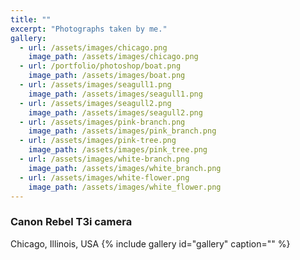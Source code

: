 ```yaml
---
title: ""
excerpt: "Photographs taken by me."
gallery:
  - url: /assets/images/chicago.png
    image_path: /assets/images/chicago.png
  - url: /portfolio/photoshop/boat.png
    image_path: /assets/images/boat.png
  - url: /assets/images/seagull1.png
    image_path: /assets/images/seagull1.png
  - url: /assets/images/seagull2.png
    image_path: /assets/images/seagull2.png
  - url: /assets/images/pink-branch.png
    image_path: /assets/images/pink_branch.png
  - url: /assets/images/pink-tree.png
    image_path: /assets/images/pink_tree.png
  - url: /assets/images/white-branch.png
    image_path: /assets/images/white_branch.png
  - url: /assets/images/white-flower.png
    image_path: /assets/images/white_flower.png
---
```

<h3> Canon Rebel T3i camera </h3>
<i class="fas fa-map-marker-alt"></i> Chicago, Illinois, USA
{% include gallery id="gallery" caption="" %}